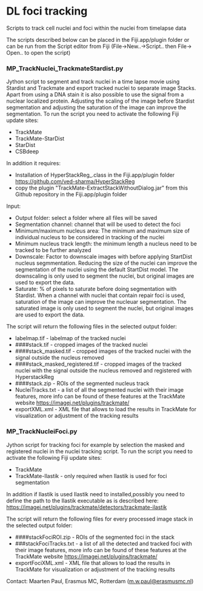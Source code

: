 # DL foci tracking
Scripts to track cell nuclei and foci within the nuclei from timelapse data

The scripts described below can be placed in the Fiji.app/plugin folder or can be run from the Script editor from Fiji (File->New..->Script.. then File-> Open.. to open the script)

### MP_TrackNuclei_TrackmateStardist.py
Jython script to segment and track nuclei in a time lapse movie using Stardist and Trackmate and export tracked nuclei to separate image Stacks. Apart from using a DNA stain it is also possible to use the signal from a nuclear localized protein. Adjusting the scaling of the image before Stardist segmentation and adjusting the saturation of the image can improve the segmentation.
 To run the script you need to activate the following Fiji update sites:
 - TrackMate
 - TrackMate-StarDist
 - StarDist
 - CSBdeep
 
In addition it requires:
 - Installation of  HyperStackReg_.class in the Fiji.app/plugin folder https://github.com/ved-sharma/HyperStackReg
 - copy the plugin "TrackMate-ExtractStackWithoutDialog.jar" from this Github repository in the Fiji.app/plugin folder

Input:
 - Output folder: select a folder where all files will be saved
 - Segmentation channel: channel that will be used to detect the foci
 - Minimum/maximum nucleus area: The minimum and maximum size of individual nucleus to be considered in tracking of the nuclei
 - Minimum nucleus track length: the minimum length a nucleus need to be tracked to be further analyzed
 - Downscale: Factor to downscale images with before applying StartDist nucleus segmmentation. Reducing the size of the nuclei can improve the segmentation of the nuclei using the default StartDist model. The downscaling is only used to segment the nuclei, but original images are used to export the data.
 - Saturate: % of pixels to saturate before doing segmentation with Stardist. When a channel with nuclei that contain repair foci is used, saturation of the image can improve the nucleuar segmentation. The saturated image is only used to segment the nuclei, but original images are used to export the data.
 

The script will return the following files in the selected output folder:
 - labelmap.tif - labelmap of the tracked nuclei
 - ####stack.tif - cropped images of the tracked nuclei
 - ####stack_masked.tif - cropped images of the tracked nuclei with the signal outside the nucleus removed
 - ####stack_masked_registered.tif - cropped images of the tracked nuclei with the signal outside the nucleus removed and registered with HyperstackReg
 - ####stack.zip - ROIs of the segmented nucleus track
 - NucleiTracks.txt - a list of all the segmented nuclei with their image features, more info can be found of these features at the TrackMate website https://imagej.net/plugins/trackmate/
 - exportXML.xml - XML file that allows to load the results in TrackMate for visualization or adjustment of the tracking results
 
 ### MP_TrackNucleiFoci.py
 Jython script for tracking foci for example by selection the masked and registered nuclei in the nuclei tracking script. 
 To run the script you need to activate the following Fiji update sites:
 - TrackMate
 - TrackMate-Ilastik - only required when Ilastik is used for foci segmentation

In addition if Ilastik is used Ilastik need to installed,possibly you need to define the path to the Ilastik executable as is described here: https://imagej.net/plugins/trackmate/detectors/trackmate-ilastik

The script will return the following files for every processed image stack in the selected output folder:
 - ####stackFociROI.zip - ROIs of the segmented foci in the stack
 - ###stackFociTracks.txt - a list of all the detected and tracked foci with their image features, more info can be found of these features at the TrackMate website https://imagej.net/plugins/trackmate/
 - exportFociXML.xml - XML file that allows to load the results in TrackMate for visualization or adjustment of the tracking results
 
Contact: Maarten Paul, Erasmus MC, Rotterdam (m.w.paul@erasmusmc.nl)
